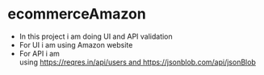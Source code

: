 # ecommerceAmazon
* In this project i am doing UI and API validation
* For UI i am using Amazon website
* For API i am using https://reqres.in/api/users and https://jsonblob.com/api/jsonBlob

